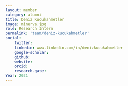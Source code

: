 ```yaml
---
layout: member
category: alumni
title: Deniz Kucukahmetler
image: minerva.jpg
role: Research Intern 
permalink: 'team/deniz-kucukahmetler'
social:
    twitter: 
    linkedin: www.linkedin.com/in/denizkucukahmetler
    google-scholar: 
    github: 
    website: 
    orcid: 
    research-gate: 
Year: 2021
---
```



